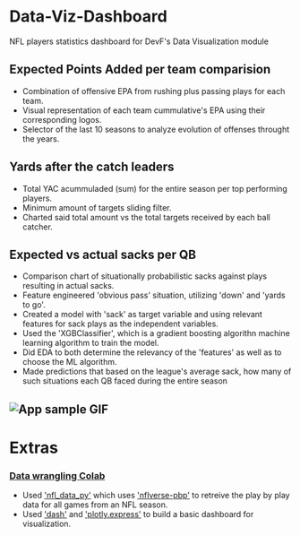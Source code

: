 # Data-Viz-Dashboard
NFL players statistics dashboard for DevF's Data Visualization module

## Expected Points Added per team comparision
- Combination of offensive EPA from rushing plus passing plays for each team.
- Visual representation of each team cummulative's EPA using their corresponding logos.
- Selector of the last 10 seasons to analyze evolution of offenses throught the years. 

## Yards after the catch leaders 
- Total YAC acummuladed (sum) for the entire season per top performing players.
- Minimum amount of targets sliding filter.
- Charted said total amount vs the total targets received by each ball catcher.

## Expected vs actual sacks per QB
- Comparison chart of situationally probabilistic sacks against plays resulting in actual sacks.
- Feature engineered 'obvious pass' situation, utilizing 'down' and 'yards to go'.
- Created a model with 'sack' as target variable and using relevant features for sack plays as the independent variables.
- Used the 'XGBClassifier', which is a gradient boosting algorithn machine learning algorithm to train the model. 
- Did EDA to both determine the relevancy of the 'features' as well as to choose the ML algorithm.
- Made predictions that based on the league's average sack, how many of such situations each QB faced during the entire season


![App sample GIF](https://github.com/fab8a/Data-Viz-Dashboard/blob/main/assets/sample.gif)
---

# Extras
### [Data wrangling Colab](https://colab.research.google.com/drive/1Fi001xmwjThMcLuw4FgTefySJMSjFurU?usp=sharing)

- Used ['nfl_data_py'](https://pypi.org/project/nfl-data-py/) which uses ['nflverse-pbp'](https://github.com/nflverse/nflverse-pbp) to retreive the play by play data for all games from an NFL season.
- Used ['dash'](https://dash.plotly.com/) and ['plotly.express'](https://plotly.com/python-api-reference/index.html) to build a basic dashboard for visualization.
